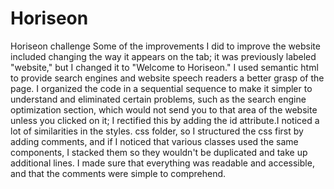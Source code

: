 # Horiseon
Horiseon challenge 
Some of the improvements I did to improve the website included changing the way it appears on the tab; it was previously labeled "website," but I changed it to "Welcome to Horiseon." I used semantic html to provide search engines and website speech readers a better grasp of the page. I organized the code in a sequential sequence to make it simpler to understand and eliminated certain problems, such as the search engine optimization section, which would not send you to that area of the website unless you clicked on it; I rectified this by adding the id attribute.I noticed a lot of similarities in the styles. css folder, so I structured the css first by adding comments, and if I noticed that various classes used the same components, I stacked them so they wouldn't be duplicated and take up additional lines. I made sure that everything was readable and accessible, and that the comments were simple to comprehend.
